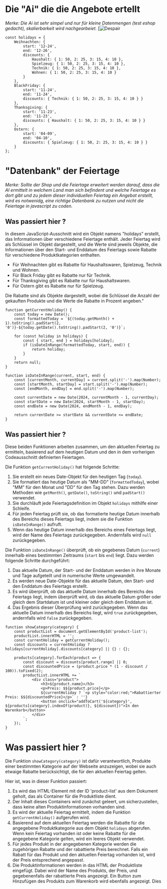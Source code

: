 # Die "Ai" die die Angebote ertellt 
_Merke: Die Ai ist sehr simpel und nur für kleine Datenmengen (test eshop gedacht), skalierbarkeit wird nachgearbeiet._
[![Despair](https://encrypted-tbn0.gstatic.com/images?q=tbn:ANd9GcSc_oXv8Xnem4y3E9_m-fx9qINax6zaA-M8uAp6nyRWa4ByQtdODwAcIrQHxpne0ehcz0I&usqp=CAU)
```
const holidays = {
    Weihnachten: {
        start: '12-24',
        end: '12-26',
        discounts: {
            Haushalt: { 1: 50, 2: 25, 3: 15, 4: 10 },
            Spielzeug: { 1: 50, 2: 25, 3: 15, 4: 10 },
            Technik: { 1: 50, 2: 25, 3: 15, 4: 10 },
            Wohnen: { 1: 50, 2: 25, 3: 15, 4: 10 }
        }
    },
    BlackFriday: {
        start: '11-24',
        end: '11-24',
        discounts: { Technik: { 1: 50, 2: 25, 3: 15, 4: 10 } }
    },
    Thanksgiving: {
        start: '11-23',
        end: '11-23',
        discounts: { Haushalt: { 1: 50, 2: 25, 3: 15, 4: 10 } }
    },
    Ostern: {
        start: '04-09',
        end: '04-10',
        discounts: { Spielzeug: { 1: 50, 2: 25, 3: 15, 4: 10 } }
    }
};
```
# "Datenbank" der Feiertage
_Merke: Sollte der Shop und die Feiertage erweitert werden darauf, dass die AI ermittelt in welchem Land man sich befindent und welche Feiertage es dort gibt und zu jedem dieser individuellen Feiertag ein Angebot erstellt, wird es notwenidg, eine richtige Datenbank zu nutzen und nicht die Feiertage in javascript zu coden._

## Was passiert hier ? 
In diesem JavaScript-Ausschnitt wird ein Objekt namens "holidays" erstellt, das Informationen über verschiedene Feiertage enthält. Jeder Feiertag wird als Schlüssel im Objekt dargestellt, und die Werte sind jeweils Objekte, die Informationen über den Start- und Enddatum des Feiertags sowie Rabatte für verschiedene Produktkategorien enthalten.

+ Für Weihnachten gibt es Rabatte für Haushaltswaren, Spielzeug, Technik und Wohnen.
+ Für Black Friday gibt es Rabatte nur für Technik.
+ Für Thanksgiving gibt es Rabatte nur für Haushaltswaren.
+ Für Ostern gibt es Rabatte nur für Spielzeug.

Die Rabatte sind als Objekte dargestellt, wobei die Schlüssel die Anzahl der gekauften Produkte und die Werte die Rabatte in Prozent angeben."




```
function getCurrentHoliday() {
    const today = new Date();
    const formattedToday = `${(today.getMonth() + 1).toString().padStart(2, '0')}-${today.getDate().toString().padStart(2, '0')}`;

    for (const holiday in holidays) {
        const { start, end } = holidays[holiday];
        if (isDateInRange(formattedToday, start, end)) {
            return holiday;
        }
    }
    return null;
}

function isDateInRange(current, start, end) {
    const [currentMonth, currentDay] = current.split('-').map(Number);
    const [startMonth, startDay] = start.split('-').map(Number);
    const [endMonth, endDay] = end.split('-').map(Number);

    const currentDate = new Date(2024, currentMonth - 1, currentDay);
    const startDate = new Date(2024, startMonth - 1, startDay);
    const endDate = new Date(2024, endMonth - 1, endDay);

    return currentDate >= startDate && currentDate <= endDate;
}
```
## Was passiert hier ?
Diese beiden Funktionen arbeiten zusammen, um den aktuellen Feiertag zu ermitteln, basierend auf dem heutigen Datum und den in dem vorherigen Codeausschnitt definierten Feiertagen.

Die Funktion `getCurrentHoliday()` hat folgende Schritte:

1. Sie erstellt ein neues Date-Objekt für den heutigen Tag (`today`).
2. Sie formatiert das heutige Datum als "MM-DD" (`formattedToday`), wobei "MM" für den Monat und "DD" für den Tag stehen. Dazu werden Methoden wie `getMonth()`, `getDate()`, `toString()` und `padStart()` verwendet.
3. Sie durchläuft jede Feiertagsdefinition im Objekt `holidays` mithilfe einer Schleife.
4. Für jeden Feiertag prüft sie, ob das formatierte heutige Datum innerhalb des Bereichs dieses Feiertags liegt, indem sie die Funktion `isDateInRange()` aufruft.
5. Wenn das heutige Datum innerhalb des Bereichs eines Feiertags liegt, wird der Name des Feiertags zurückgegeben. Andernfalls wird `null` zurückgegeben.

Die Funktion `isDateInRange()` überprüft, ob ein gegebenes Datum (`current`) innerhalb eines bestimmten Zeitraums (`start` bis `end`) liegt. Dazu werden folgende Schritte durchgeführt:

1. Das aktuelle Datum, der Start- und der Enddatum werden in ihre Monate und Tage aufgeteilt und in numerische Werte umgewandelt.
2. Es werden neue Date-Objekte für das aktuelle Datum, den Start- und den Enddatum des Feiertags erstellt.
3. Es wird überprüft, ob das aktuelle Datum innerhalb des Bereichs des Feiertags liegt, indem überprüft wird, ob das aktuelle Datum größer oder gleich dem Startdatum ist und kleiner oder gleich dem Enddatum ist.
4. Das Ergebnis dieser Überprüfung wird zurückgegeben. Wenn das aktuelle Datum innerhalb des Bereichs liegt, wird `true` zurückgegeben, andernfalls wird `false` zurückgegeben.

``` 
function showCategory(category) {
    const productList = document.getElementById('product-list');
    productList.innerHTML = '';
    const currentHoliday = getCurrentHoliday();
    const discounts = currentHoliday ? holidays[currentHoliday].discounts[category] || {} : {};

    products[category].forEach(product => {
        const discount = discounts[product.range] || 0;
        const discountedPrice = (product.price * (1 - discount / 100)).toFixed(2);
        productList.innerHTML += `
            <div class="product">
                <h3>${product.name}</h3>
                <p>Preis: $${product.price}</p>
                ${currentHoliday ? `<p style="color:red;">Rabattierter Preis: $${discountedPrice}</p>` : ''}
                <button onclick="addToCart('${category}', ${products[category].indexOf(product)}, ${discount})">In den Warenkorb</button>
            </div>
        `;
    });
}
```
# Was passiert hier ?

Die Funktion `showCategory(category)` ist dafür verantwortlich, Produkte einer bestimmten Kategorie auf der Webseite anzuzeigen, wobei sie auch etwaige Rabatte berücksichtigt, die für den aktuellen Feiertag gelten.

Hier ist, was in dieser Funktion passiert:

1. Es wird das HTML-Element mit der ID 'product-list' aus dem Dokument geholt, das als Container für die Produktliste dient.
2. Der Inhalt dieses Containers wird zunächst geleert, um sicherzustellen, dass keine alten Produktinformationen vorhanden sind.
3. Es wird der aktuelle Feiertag ermittelt, indem die Funktion `getCurrentHoliday()` aufgerufen wird.
4. Basierend auf dem aktuellen Feiertag werden die Rabatte für die angegebene Produktkategorie aus dem Objekt `holidays` abgerufen. Wenn kein Feiertag vorhanden ist oder keine Rabatte für die angegebene Kategorie gelten, wird ein leeres Objekt verwendet.
5. Für jedes Produkt in der angegebenen Kategorie werden die zugehörigen Rabatte und der rabattierte Preis berechnet. Falls ein Rabatt für das Produkt und den aktuellen Feiertag vorhanden ist, wird der Preis entsprechend angepasst.
6. Die Produktinformationen werden in das HTML der Produktliste eingefügt. Dabei wird der Name des Produkts, der Preis, und gegebenenfalls der rabattierte Preis angezeigt. Ein Button zum Hinzufügen des Produkts zum Warenkorb wird ebenfalls angezeigt. Dies